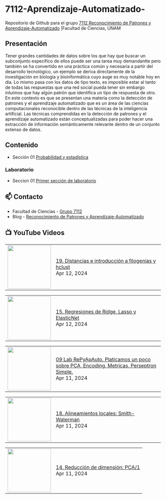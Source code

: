 # 7112-Aprendizaje-Automatizado-
Repositorio de Github para el grupo   [7112 Reconocimiento de Patrones y Aprendizaje-Automatizado](https://www.fciencias.unam.mx/docencia/horarios/presentacion/347481) |Facultad de Ciencias, UNAM

## Presentación
Tener grandes cantidades de datos sobre los que hay que buscar un subconjunto específico de ellos puede ser una tarea muy demandantte pero también se ha convertido en una práctica común y necesaria a partir del desarrollo tecnológico, un ejemplo se deriva directamente de la investigación en biología y bioinformática cuyo auge es muy notable hoy en día. Lo mismo pasa con los datos de tipo texto, es imposible estar al tanto de todas las respuestas que una red social pueda tener sin embargo intuimos que hay algún patrón que identifica un tipo de respuesta de otro. En este contexto es que se presentan una materia como la detección de patrones y el aprendizaje automatizado que es un área de las ciencias computacionales reconocible dentro de las técnicas de la inteligencia artificial. Las técnicas comprendidas en la detección de patrones y el aprendizaje automatizado están conceptualizadas para poder hacer una extracción de información semánticamente relevante dentro de un conjunto extenso de datos.

## Contenido
- Sección 01  [Probabilidad y estadística](https://github.com/7122-Aprendizaje-Automatizado/7112-Aprendizaje-Automatizado-/tree/main/Secci%C3%B3n%2001%20Probabilidad%20y%20Estadistica)

### Laboratorio
- Seccion 01  [Primer sección de laboratorio](https://github.com/7122-Aprendizaje-Automatizado/7112-Aprendizaje-Automatizado-/tree/main/Secci%C3%B3n01-Laboratorio)


## 📫 Contacto
- Facultad de Ciencias - [Grupo 7112](https://www.fciencias.unam.mx/docencia/horarios/presentacion/347481)
- Blog - [Reconocimiento de Patrones y Aprendizaje-Automatizado](https://sites.google.com/view/patronesciencias/inicio)

##  📺 	YouTube Videos
<!-- BLOG-POST-LIST:START --><table><tr><td><a href="https://www.youtube.com/watch?v=y79VCtiRS60"><img width="140px" src="https://i.ytimg.com/vi/y79VCtiRS60/mqdefault.jpg"></a></td>
<td><a href="https://www.youtube.com/watch?v=y79VCtiRS60">19. Distancias e introducción a filogenias y hclust</a><br/>Apr 12, 2024</td></tr></table>
<table><tr><td><a href="https://www.youtube.com/watch?v=kwJjKQlWZAk"><img width="140px" src="https://i.ytimg.com/vi/kwJjKQlWZAk/mqdefault.jpg"></a></td>
<td><a href="https://www.youtube.com/watch?v=kwJjKQlWZAk">15. Regresiones de Ridge, Lasso y ElasticNet</a><br/>Apr 12, 2024</td></tr></table>
<table><tr><td><a href="https://www.youtube.com/watch?v=27Jk2IdcAyw"><img width="140px" src="https://i.ytimg.com/vi/27Jk2IdcAyw/mqdefault.jpg"></a></td>
<td><a href="https://www.youtube.com/watch?v=27Jk2IdcAyw">09 Lab RePyApAuto. Platicamos un poco sobre PCA, Encoding,  Metricas, Perseptron Simple.</a><br/>Apr 11, 2024</td></tr></table>
<table><tr><td><a href="https://www.youtube.com/watch?v=R3_wMMN9kp0"><img width="140px" src="https://i.ytimg.com/vi/R3_wMMN9kp0/mqdefault.jpg"></a></td>
<td><a href="https://www.youtube.com/watch?v=R3_wMMN9kp0">18. Alineamientos locales: Smith-Waterman</a><br/>Apr 11, 2024</td></tr></table>
<table><tr><td><a href="https://www.youtube.com/watch?v=DIud4-ACdos"><img width="140px" src="https://i.ytimg.com/vi/DIud4-ACdos/mqdefault.jpg"></a></td>
<td><a href="https://www.youtube.com/watch?v=DIud4-ACdos">14. Reducción de dimensión: PCA/1</a><br/>Apr 11, 2024</td></tr></table>
<!-- BLOG-POST-LIST:END -->
